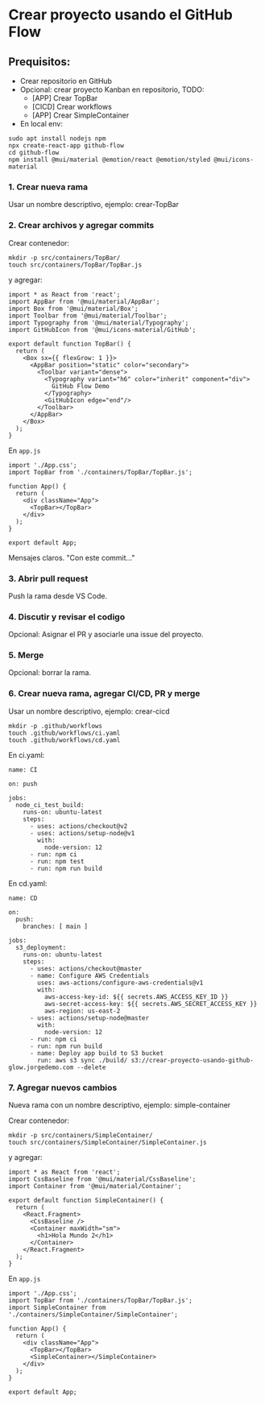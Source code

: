 # Crear proyecto usando el GitHub Flow

## Prequisitos: 

* Crear repositorio en GitHub
* Opcional: crear proyecto Kanban en repositorio, TODO:
  - [APP] Crear TopBar
  - [CICD] Crear workflows
  - [APP] Crear SimpleContainer
* En local env:
```
sudo apt install nodejs npm
npx create-react-app github-flow
cd github-flow
npm install @mui/material @emotion/react @emotion/styled @mui/icons-material
```

### 1. Crear nueva rama 
Usar un nombre descriptivo, ejemplo: crear-TopBar

### 2. Crear archivos y agregar commits
Crear contenedor: 
```
mkdir -p src/containers/TopBar/
touch src/containers/TopBar/TopBar.js
``` 
y agregar: 

```
import * as React from 'react';
import AppBar from '@mui/material/AppBar';
import Box from '@mui/material/Box';
import Toolbar from '@mui/material/Toolbar';
import Typography from '@mui/material/Typography';
import GitHubIcon from '@mui/icons-material/GitHub';

export default function TopBar() {
  return (
    <Box sx={{ flexGrow: 1 }}>
      <AppBar position="static" color="secondary">
        <Toolbar variant="dense">
          <Typography variant="h6" color="inherit" component="div">
            GitHub Flow Demo 
          </Typography>
          <GitHubIcon edge="end"/>
        </Toolbar>
      </AppBar>
    </Box>
  );
}
```

En `app.js`

```
import './App.css';
import TopBar from './containers/TopBar/TopBar.js';

function App() {
  return (
    <div className="App">
      <TopBar></TopBar>
    </div>
  );
}

export default App;
```

Mensajes claros. "Con este commit..."

### 3. Abrir pull request 

Push la rama desde VS Code. 

### 4. Discutir y revisar el codigo

Opcional: Asignar el PR y asociarle una issue del proyecto.

### 5. Merge

Opcional: borrar la rama.

### 6. Crear nueva rama, agregar CI/CD, PR y merge 
Usar un nombre descriptivo, ejemplo: crear-cicd

```
mkdir -p .github/workflows
touch .github/workflows/ci.yaml
touch .github/workflows/cd.yaml
```
En ci.yaml:

```
name: CI

on: push

jobs:
  node_ci_test_build:
    runs-on: ubuntu-latest
    steps:
      - uses: actions/checkout@v2
      - uses: actions/setup-node@v1
        with:
          node-version: 12
      - run: npm ci
      - run: npm test
      - run: npm run build
```

En cd.yaml:

```
name: CD

on:
  push:
    branches: [ main ]

jobs:
  s3_deployment:
    runs-on: ubuntu-latest
    steps:
      - uses: actions/checkout@master
      - name: Configure AWS Credentials
        uses: aws-actions/configure-aws-credentials@v1
        with:
          aws-access-key-id: ${{ secrets.AWS_ACCESS_KEY_ID }}
          aws-secret-access-key: ${{ secrets.AWS_SECRET_ACCESS_KEY }}
          aws-region: us-east-2
      - uses: actions/setup-node@master
        with:
          node-version: 12
      - run: npm ci
      - run: npm run build
      - name: Deploy app build to S3 bucket
        run: aws s3 sync ./build/ s3://crear-proyecto-usando-github-glow.jorgedemo.com --delete
```


### 7. Agregar nuevos cambios
Nueva rama con un nombre descriptivo, ejemplo: simple-container

Crear contenedor: 
```
mkdir -p src/containers/SimpleContainer/
touch src/containers/SimpleContainer/SimpleContainer.js
``` 
y agregar: 

```
import * as React from 'react';
import CssBaseline from '@mui/material/CssBaseline';
import Container from '@mui/material/Container';

export default function SimpleContainer() {
  return (
    <React.Fragment>
      <CssBaseline />
      <Container maxWidth="sm">
        <h1>Hola Mundo 2</h1>
      </Container>
    </React.Fragment>
  );
}
```

En `app.js`

```
import './App.css';
import TopBar from './containers/TopBar/TopBar.js';
import SimpleContainer from './containers/SimpleContainer/SimpleContainer';

function App() {
  return (
    <div className="App">
      <TopBar></TopBar>
      <SimpleContainer></SimpleContainer>
    </div>
  );
}

export default App;
```
